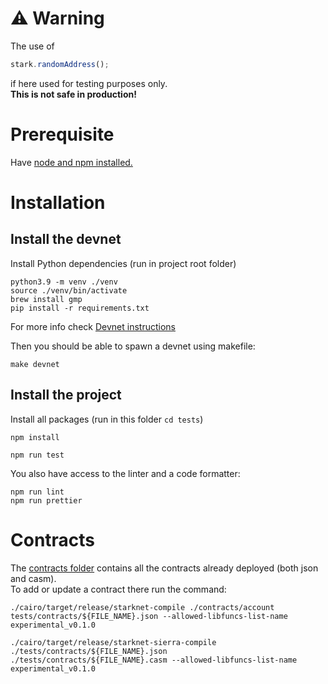 # ⚠️ Warning

The use of

```js
stark.randomAddress();
```

if here used for testing purposes only.  
**This is not safe in production!**

# Prerequisite

Have [node and npm installed.](https://docs.npmjs.com/downloading-and-installing-node-js-and-npm)

# Installation

## Install the devnet

Install Python dependencies (run in project root folder)

```
python3.9 -m venv ./venv
source ./venv/bin/activate
brew install gmp
pip install -r requirements.txt
```

For more info check [Devnet instructions](https://0xspaceshard.github.io/starknet-devnet/docs/intro)

Then you should be able to spawn a devnet using makefile:

```shell
make devnet
```

## Install the project

Install all packages (run in this folder `cd tests`)

```shell
npm install
```

```shell
npm run test
```

You also have access to the linter and a code formatter:

```shell
npm run lint
npm run prettier
```

# Contracts

The [contracts folder](./contracts/) contains all the contracts already deployed (both json and casm).  
To add or update a contract there run the command:

```shell
./cairo/target/release/starknet-compile ./contracts/account tests/contracts/${FILE_NAME}.json --allowed-libfuncs-list-name experimental_v0.1.0

./cairo/target/release/starknet-sierra-compile ./tests/contracts/${FILE_NAME}.json ./tests/contracts/${FILE_NAME}.casm --allowed-libfuncs-list-name experimental_v0.1.0
```
